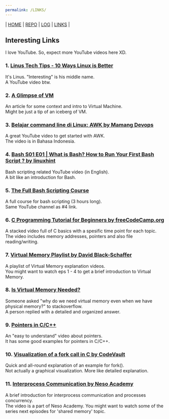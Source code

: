 ```yaml
---
permalink: /LINKS/
---
```

| [HOME](https://alfatihaditya.github.io/os212/)  | [REPO](https://github.com/alfatihaditya/os212)  | [LOG](/TXT/mylog.txt) | [LINKS]()  |

## Interesting Links
I love YouTube. So, expect more YouTube videos here XD.

### 1. [Linus Tech Tips - 10 Ways Linux is Better](https://www.youtube.com/watch?v=mAFMJ1LnQu8)
It's Linus. "Interesting" is his middle name.<br>
A YouTube video btw.

### 2. [A Glimpse of VM](https://www.howtogeek.com/196060/beginner-geek-how-to-create-and-use-virtual-machines/)
An article for some context and intro to Virtual Machine.<br>
Might be just a tip of an iceberg of VM.

### 3. [Belajar command line di Linux: AWK by Mamang Devops](https://www.youtube.com/watch?v=UfOgUOHukYw)
A great YouTube video to get started with AWK.<br>
The video is in Bahasa Indonesia.

### 4. [Bash S01 E01 | What is Bash? How to Run Your First Bash Script ? by linuxhint](https://www.youtube.com/watch?v=Vesn0Jpe80M)
Bash scripting related YouTube video (in English).<br>
A bit like an introduction for Bash.

### 5. [The Full Bash Scripting Course](https://www.youtube.com/watch?v=e7BufAVwDiM)
A full course for bash scripting (3 hours long).<br>
Same YouTube channel as #4 link.

### 6. [C Programming Tutorial for Beginners by freeCodeCamp.org](https://www.youtube.com/watch?v=KJgsSFOSQv0)
A stacked video full of C basics with a spesific time point for each topic.<br>
The video includes memory addresses, pointers and also file reading/writing.

### 7. [Virtual Memory Playlist by David Black-Schaffer](https://www.youtube.com/watch?v=qcBIvnQt0Bw&list=PLiwt1iVUib9s2Uo5BeYmwkDFUh70fJPxX)
A playlist of Virtual Memory explanation videos. <br>
You might want to watch eps 1 - 4 to get a brief introduction to Virtual Memory.

### 8. [Is Virtual Memory Needed?](https://stackoverflow.com/questions/14347206/what-are-the-differences-between-virtual-memory-and-physical-memory)
Someone asked "why do we need virtual memory even when we have physical memory?" to stackoverflow.<br>
A person replied with a detailed and organized answer.

### 9. [Pointers in C/C++](https://www.youtube.com/watch?v=h-HBipu_1P0)
An "easy to understand" video about pointers. <br>
It has some good examples for pointers in C/C++.

### 10. [Visualization of a fork call in C by CodeVault](https://www.youtube.com/watch?v=QD9YKSg3wCc)
Quick and all-round explanation of an example for fork(). <br>
Not actually a graphical visualization. More like detailed explanation.

### 11. [Interprocess Communication by Neso Academy](https://www.youtube.com/watch?v=dJuYKfR8vec)
A brief introduction for interprocess communication and processes concurrency. <br>
The video is a part of Neso Academy. You might want to watch some of the series next episodes for 'shared memory' topic.
